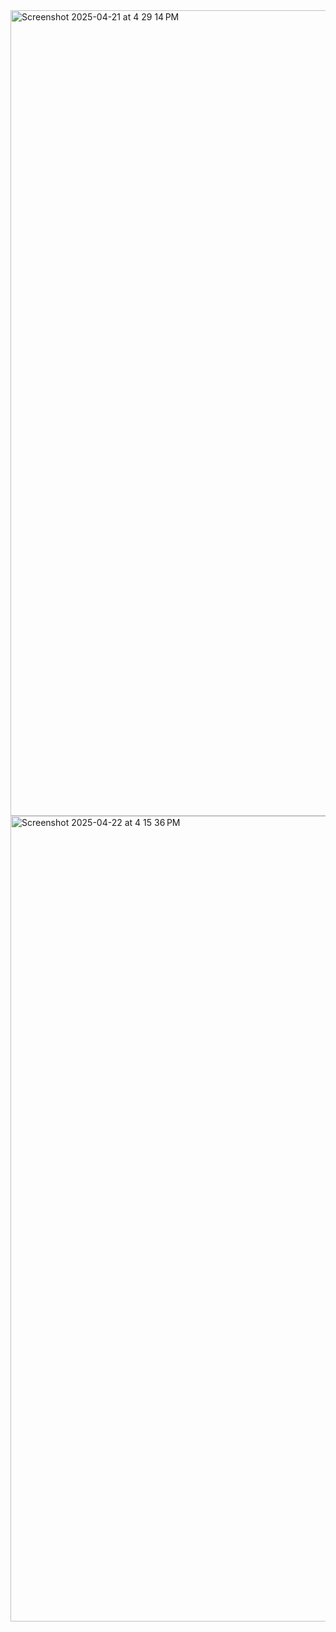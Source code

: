 <img width="1289" alt="Screenshot 2025-04-21 at 4 29 14 PM" src="https://github.com/user-attachments/assets/6abaf16a-6047-4303-9580-c20c40bd06e2" />
<img width="1289" alt="Screenshot 2025-04-22 at 4 15 36 PM" src="https://github.com/user-attachments/assets/264a621d-72d9-4480-a78a-167d9ff91e8a" />
